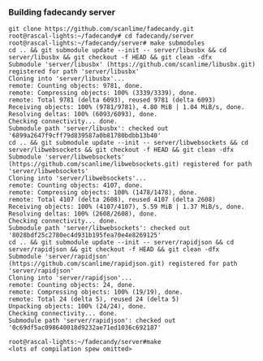 ### Building fadecandy server ###

    git clone https://github.com/scanlime/fadecandy.git
    root@rascal-lights:~/fadecandy# cd fadecandy/server
    root@rascal-lights:~/fadecandy/server# make submodules
    cd .. && git submodule update --init -- server/libusbx && cd server/libusbx && git checkout -f HEAD && git clean -dfx
    Submodule 'server/libusbx' (https://github.com/scanlime/libusbx.git) registered for path 'server/libusbx'
    Cloning into 'server/libusbx'...
    remote: Counting objects: 9781, done.
    remote: Compressing objects: 100% (3339/3339), done.
    remote: Total 9781 (delta 6093), reused 9781 (delta 6093)
    Receiving objects: 100% (9781/9781), 4.80 MiB | 1.04 MiB/s, done.
    Resolving deltas: 100% (6093/6093), done.
    Checking connectivity... done.
    Submodule path 'server/libusbx': checked out '6899a2647f9cff79d839587a0b81780bdbb13b40'
    cd .. && git submodule update --init -- server/libwebsockets && cd server/libwebsockets && git checkout -f HEAD && git clean -dfx
    Submodule 'server/libwebsockets' (https://github.com/scanlime/libwebsockets.git) registered for path 'server/libwebsockets'
    Cloning into 'server/libwebsockets'...
    remote: Counting objects: 4107, done.
    remote: Compressing objects: 100% (1478/1478), done.
    remote: Total 4107 (delta 2608), reused 4107 (delta 2608)
    Receiving objects: 100% (4107/4107), 5.59 MiB | 1.37 MiB/s, done.
    Resolving deltas: 100% (2608/2608), done.
    Checking connectivity... done.
    Submodule path 'server/libwebsockets': checked out '8028bdf25c2780ec4d931b195fea70e4e8269125'
    cd .. && git submodule update --init -- server/rapidjson && cd server/rapidjson && git checkout -f HEAD && git clean -dfx
    Submodule 'server/rapidjson' (https://github.com/scanlime/rapidjson.git) registered for path 'server/rapidjson'
    Cloning into 'server/rapidjson'...
    remote: Counting objects: 24, done.
    remote: Compressing objects: 100% (19/19), done.
    remote: Total 24 (delta 5), reused 24 (delta 5)
    Unpacking objects: 100% (24/24), done.
    Checking connectivity... done.
    Submodule path 'server/rapidjson': checked out '0c69df5ac098640018d9232ae71ed1036c692187'
    
    root@rascal-lights:~/fadecandy/server#make
    <lots of compilation spew omitted>
